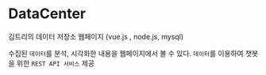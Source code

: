 # DataCenter
김트리의 데이터 저장소 웹페이지 (vue.js , node.js, mysql)

수집된 `데이터`를 분석, 시각화한 내용을 웹페이지에서 볼 수 있다.
`데이터`를 이용하여 챗봇을 위한 `REST API 서비스` 제공
